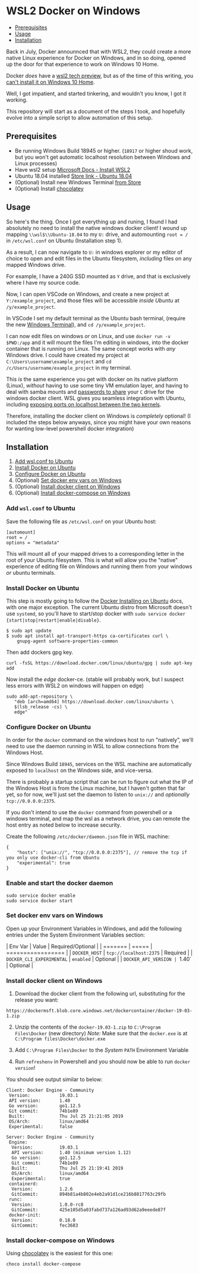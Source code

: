 # WSL2 Docker on Windows

  - [Prerequisites](#prerequisites)
  - [Usage](#usage)
  - [Installation](#installation)

Back in July, Docker announnced that with WSL2, they could create a more native Linux
experience for Docker on Windows, and in so doing, opened up the door for that experience
to work on Windows 10 Home.

Docker _does_ have a [wsl2 tech preview], but as of the time of this writing, you 
[can't install it on Windows 10 Home][issue-4586].

Well, I got impatient, and started tinkering, and wouldn't you know, I got it working.

This repository will start as a document of the steps I took, and hopefully evolve into
a simple script to allow automation of this setup.  

## Prerequisites

- Be running Windows Build 18945 or higher. (`18917` or higher shoud work, but you won't get automatic localhost resolution between Windows and Linux processes)
- Have wsl2 setup [Microsoft Docs - Install WSL2][install-wsl2]
- Ubuntu 18.04 installed [Store link - Ubuntu 18.04][ubuntu-store]
- (Optional) Install new Windows Terminal [from Store][windows-terminal-store]
- (Optional) Install [chocolatey][]

## Usage

So here's the thing. Once I got everything up and runing, I found I had absolutely no need
to install the native windows docker client!  I wound up mapping `\\wsl$\\Ubuntu-18.04` to 
my `U:` drive, and automounting  `root = /` in `/etc/wsl.conf` on Ubuntu (Installation step 1).

As a result, I can now navigate to `U:` in windows explorer or my editor of choice to open and edit
files in the Ubuntu filesystem, _including_ files on any mapped Windows drive.

For example, I have a 240G SSD mounted as `Y` drive, and that is exclusively where I have my
source code.

Now, I can open VSCode on Windows, and create a new project at `Y:/example_project`, and those files
will be accessible _inside Ubuntu_ at `/y/example_project`. 

In VSCode I set my default terminal as the Ubuntu bash terminal, (require the new [Windows Terminal][windows-terminal-store]), and `cd /y/example_project`.

I can now edit files on windows _or_ on Linux, and use `docker run -v $PWD:/app` and it will mount
the files I'm editing in windows, into the docker container that is running on Linux.
The same concept works with _any_ Windows drive.
I could have created my project at `C:\Users\username\example_project` and `cd /c/Users/username/example_project`
in my terminal.

This _is_ the same experience you get with docker on its native platform (Linux), _without_ having to use
some tiny VM emulation layer, and having to deal with samba mounts and [passwords to share][c-share-passwords] 
your `C` drive for the
windows docker client. WSL gives you seamless integration with Ubuntu, including [exposing ports on
localhost between the two kernels][localhost-mapping-wsl].

Therefore, installing the docker client on Windows is _completely_ optional! (I included the steps below anyways,
since you might have your own reasons for wanting low-level powershell docker integration)

## Installation

1. [Add wsl.conf to Ubuntu](#add-wsl-conf-to-ubuntu)
1. [Install Docker on Ubuntu](#install-docker-on-ubuntu)
2. [Configure Docker on Ubuntu](#configure-docker-on-ubuntu)
3. (Optional) [Set docker env vars on Windows](#set-docker-env-vars-on-windows)
4. (Optional) [Install docker client on Windows](#install-docker-client-on-windows)
5. (Optional) [Install docker-compose on Windows](#install-docker-compose-on-windows)

### Add `wsl.conf` to Ubuntu

Save the following file as `/etc/wsl.conf` on your Ubuntu host:

```
[automount]
root = /
options = "metadata"
```

This will mount all of your mapped drives to a corresponding letter
in the root of your Ubuntu filesystem. This is what will allow you
the "native" experience of editing file on Windows and running them
from your windows _or_ ubuntu terminals.

### Install Docker on Ubuntu

This step is mostly going to follow the [Docker Installing on Ubuntu][] docs, with one
major exception. The current Ubuntu distro from Microsoft doesn't use `systemd`, so
you'll have to start/stop docker with `sudo service docker {start|stop|restart|enable|disable}`.


```
$ sudo apt update
$ sudo apt install apt-transport-https ca-certificates curl \
    gnupg-agent software-properties-common
```
Then add dockers gpg key. 

```
curl -fsSL https://download.docker.com/linux/ubuntu/gpg | sudo apt-key add
```

Now install the _edge_ docker-ce. (stable will probably work, but I suspect less errors
with WSL2 on windows will happen on edge)

```
sudo add-apt-repository \
   "deb [arch=amd64] https://download.docker.com/linux/ubuntu \
   $(lsb_release -cs) \
   edge"
```

### Configure Docker on Ubuntu

In order for the `docker` command on the windows host to run
"natively", we'll need to use the daemon running in WSL to allow
connections from the Windows Host.

Since Windows Build `18945`, services on the WSL machine are automatically exposed
to `localhost` on the Windows side, and vice-versa.

There is probably a startup script that can be run to figure out what the IP of the Windows
Host is from the Linux machine, but I haven't gotten that far yet, so for now, we'll
just set the daemon to listen to `unix://` and _optionally_ `tcp://0.0.0.0:2375`.

If you don't intend to use the `docker` command from powershell or a windows terminal,
and map the wsl as a network drive, you can remote the host entry as noted below to
increase security.

Create the following `/etc/docker/daemon.json` file in WSL machine:

```
{
    "hosts": ["unix://", "tcp://0.0.0.0:2375"], // remove the tcp if you only use docker-cli from Ubuntu
    "experimental": true
}
```

### Enable and start the docker daemon

```
sudo service docker enable
sudo service docker start
```

### Set docker env vars on Windows

Open up your Environment Variables in Windows, and add the following
entries under the System Environment Variables section:

| Env Var | Value | Required/Optional |
| ======= | ===== | ================= |
| `DOCKER_HOST` | `tcp://localhost:2375` | Required |
| `DOCKER_CLI_EXPERIMENTAL` | `enabled` | Optional |
| `DOCKER_API_VERSION | `1.40` | Optional |

### Install docker client on Windows

1. Download the docker client from the following url, substituting for the release you want:

```
https://dockermsft.blob.core.windows.net/dockercontainer/docker-19-03-1.zip
```

2. Unzip the contents of the `docker-19.03-1.zip` to `C:\Program Files\Docker` (new directory)
*Note:* Make sure that the `docker.exe` is at `C:\Program files\Docker\docker.exe`

3. Add `C:\Program Files\Docker` to the _System_ `PATH` Environment Variable
4. Run `refreshenv` in Powershell and you should now be able to run `docker version`!

You should see output similar to below:

```
Client: Docker Engine - Community
 Version:           19.03.1      
 API version:       1.40    
 Go version:        go1.12.5
 Git commit:        74b1e89 
 Built:             Thu Jul 25 21:21:05 2019
 OS/Arch:           linux/amd64
 Experimental:      false

Server: Docker Engine - Community
 Engine:
  Version:          19.03.1
  API version:      1.40 (minimum version 1.12)
  Go version:       go1.12.5
  Git commit:       74b1e89
  Built:            Thu Jul 25 21:19:41 2019
  OS/Arch:          linux/amd64
  Experimental:     true
 containerd:
  Version:          1.2.6
  GitCommit:        894b81a4b802e4eb2a91d1ce216b8817763c29fb
 runc:
  Version:          1.0.0-rc8
  GitCommit:        425e105d5a03fabd737a126ad93d62a9eeede87f
 docker-init:
  Version:          0.18.0
  GitCommit:        fec3683
```

### Install docker-compose on Windows

Using [chocolatey][] is the easiest for this one:

```
choco install docker-compose
```

[c-share-passwords]: https://github.com/docker/for-win/issues/616 
[chocolatey]: https://chocolatey.org/
[Docker Installing on Ubuntu]: https://docs.docker.com/install/linux/docker-ce/ubuntu/
[install-wsl2]: https://docs.microsoft.com/en-us/windows/wsl/wsl2-install
[issue-4586]: https://github.com/docker/for-win/issues/4586
[localhost-mapping-wsl]: https://devblogs.microsoft.com/commandline/whats-new-for-wsl-in-insiders-preview-build-18945/
[ubuntu-store]: https://www.microsoft.com/store/productId/9N9TNGVNDL3Q
[windows-terminal-store]: https://www.microsoft.com/store/productId/9N0DX20HK701
[wsl2 tech preview]: https://docs.docker.com/docker-for-windows/wsl-tech-preview/